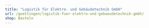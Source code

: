 ```yaml
---
title: "Logistik für Elektro- und Gebäudetechnik GmbH"
url: /goettingen/logistik-fuer-elektro-und-gebaeudetechnik-gmbh/
shop: Basteln
---
```

